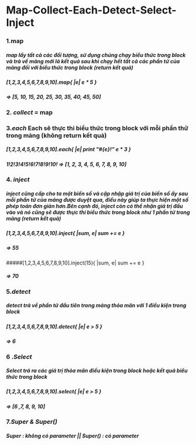 # Map-Collect-Each-Detect-Select-Inject
###  1.map
##### ***map*** lấy tất cả các đối tượng, sử dụng chúng chạy biểu thức trong block và trả về mảng mới là kết quả sau khi chạy hết tất cả các phần tử của mảng đối với biểu thức trong block (return kết quả)
##### [1,2,3,4,5,6,7,8,9,10].map{ |e| e * 5 }
##### =>  [5, 10, 15, 20, 25, 30, 35, 40, 45, 50]
### 2. ***collect*** = map
### 3.***each*** Each sẽ thực thi biểu thức trong block với mỗi phần thử trong mảng (không return kết quả)
##### [1,2,3,4,5,6,7,8,9,10].each{ |e| print "#{e}!" e * 3 }
##### 1!2!3!4!5!6!7!8!9!10! => [1, 2, 3, 4, 5, 6, 7, 8, 9, 10]
### 4. ***inject***
##### ***inject*** cũng cấp cho ta một biến số và cập nhập giá trị của biến số ấy sau mỗi phần tử của mảng được duyệt qua, điều này giúp ta thực hiện một số phép toán đơn giản hơn.Bên cạnh đó, inject còn có thể nhận giá trị đầu vào và nó cũng sẽ được thực thi biểu thức trong block như 1 phần tử trong mảng (return kết quả)
##### [1,2,3,4,5,6,7,8,9,10].inject{ |sum, e| sum += e }
##### => 55
#####[1,2,3,4,5,6,7,8,9,10].inject(15){ |sum, e| sum += e }
##### => 70 
### 
### 5.***detect*** 
##### ***detect*** trả về phần tử ***đầu tiên*** trong mảng thỏa mãn với 1 điều kiện trong block
##### [1,2,3,4,5,6,7,8,9,10].detect{ |e| e > 5 }
##### => 6
### 6 .***Select***
##### ***Select*** trả ra các giá trị thỏa mãn điều kiện trong block hoặc kết quả biểu thức trong block
##### [1,2,3,4,5,6,7,8,9,10].select{ |e| e > 5 }
##### =>  [6 ,7, 8, 9, 10]
### 7.***Super & Super()***
##### Super : không có parameter  || Super() : có parameter